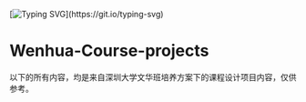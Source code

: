 [![Typing SVG](https://readme-typing-svg.herokuapp.com?font=Fira+Code&duration=2000&pause=750&width=435&lines=Hello;I+am+primarily+interested+in+Al%2C+deep+learning+and+machine+learning.;And+I+am+working+on+those+projects.)](https://git.io/typing-svg)
# Wenhua-Course-projects
以下的所有内容，均是来自深圳大学文华班培养方案下的课程设计项目内容，仅供参考。
